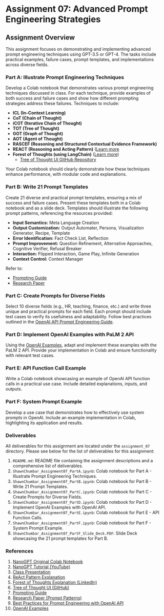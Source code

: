 # Assignment 07: Advanced Prompt Engineering Strategies

## Assignment Overview

This assignment focuses on demonstrating and implementing advanced prompt engineering techniques using GPT-3.5 or GPT-4. The tasks include practical examples, failure cases, prompt templates, and implementations across diverse fields.

### Part A: Illustrate Prompt Engineering Techniques

Develop a Colab notebook that demonstrates various prompt engineering techniques discussed in class. For each technique, provide examples of both success and failure cases and show how different prompting strategies address these failures. Techniques to include:  

- **ICL (In-Context Learning)**  
- **CoT (Chain of Thought)**  
- **iCOT (Iterative Chain of Thought)**  
- **TOT (Tree of Thought)**  
- **GOT (Graph of Thought)**  
- **AOT (Agent of Thought)**  
- **RASCEF (Reasoning and Structured Contextual Evidence Framework)**  
- **REACT (Reasoning and Acting Pattern)** ([Learn more](https://til.simonwillison.net/llms/python-react-pattern#:~:text=The%20ReAct%20pattern%20(for%20Reason,results%20back%20into%20the%20LLM.))  
- **Forest of Thoughts (using LangChain)** ([Learn more](https://www.linkedin.com/posts/richard-walker-a18528_forest-of-thoughts-boosting-large-language-activity-7073925128778067968-xAHN/))  
  - [Tree of Thought UI GitHub Repository](https://github.com/mazewoods/tree-of-thought-ui)

Your Colab notebook should clearly demonstrate how these techniques enhance performance, with modular code and explanations.

### Part B: Write 21 Prompt Templates

Create 21 diverse and practical prompt templates, ensuring a mix of success and failure cases. Present these templates both in a Colab notebook and as a slide deck. Templates should illustrate the following prompt patterns, referencing the resources provided:  

- **Input Semantics:** Meta Language Creation  
- **Output Customization:** Output Automater, Persona, Visualization Generator, Recipe, Template  
- **Error Identification:** Fact Check List, Reflection  
- **Prompt Improvement:** Question Refinement, Alternative Approaches, Cognitive Verifier, Refusal Breaker  
- **Interaction:** Flipped Interaction, Game Play, Infinite Generation  
- **Context Control:** Context Manager  

Refer to:

- [Prompting Guide](https://www.promptingguide.ai/papers)
- [Research Paper](https://arxiv.org/pdf/2302.11382.pdf)

### Part C: Create Prompts for Diverse Fields

Select 10 diverse fields (e.g., HR, teaching, finance, etc.) and write three unique and practical prompts for each field. Each prompt should include test cases to verify its usefulness and adaptability. Follow best practices outlined in the [OpenAI API Prompt Engineering Guide](https://help.openai.com/en/articles/6654000-best-practices-for-prompt-engineering-with-openai-api).

### Part D: Implement OpenAI Examples with PaLM 2 API

Using the [OpenAI Examples](https://platform.openai.com/examples), adapt and implement these examples with the PaLM 2 API. Provide your implementation in Colab and ensure functionality with relevant test cases.

### Part E: API Function Call Example

Write a Colab notebook showcasing an example of OpenAI API function calls in a practical use case. Include detailed explanations, inputs, and outputs.

### Part F: System Prompt Example

Develop a use case that demonstrates how to effectively use system prompts in OpenAI. Include an example implementation in Colab, highlighting its application and results.

### Deliverables

All deliverables for this assignment are located under the `assignment_07` directory.
Please see below for the list of deliverables for this assignment:

1. `README.md`: README file containing the assignment descriptions and a comprehensive list of deliverables.
2. `ShawnChumbar_Assignment07_PartA.ipynb`: Colab notebook for Part A -  Illustrate Prompt Engineering Techniques.
3. `ShawnChumbar_Assignment07_PartB.ipynb`: Colab notebook for Part B - Write 21 Prompt Templates.
4. `ShawnChumbar_Assignment07_PartC.ipynb`: Colab notebook for Part C - Create Prompts for Diverse Fields.
5. `ShawnChumbar_Assignment07_PartD.ipynb`: Colab notebook for Part D - Implement OpenAI Examples with OpenAI API.
6. `ShawnChumbar_Assignment07_PartE.ipynb`: Colab notebook for Part E - API Function Calls.
7. `ShawnChumbar_Assignment07_PartF.ipynb`: Colab notebook for Part F - System Prompt Example.
8. `ShawnChumbar_Assignment07_PartF_Slide_Deck.PDF`: Slide Deck showcasing the 21 prompt templates for Part B.

### References

1. [NanoGPT Original Colab Notebook](https://colab.research.google.com/drive/1JMLa53HDuA-i7ZBmqV7ZnA3c_fvtXnx-?usp=sharing)
2. [NanoGPT Tutorial (YouTube)](https://www.youtube.com/watch?v=kCc8FmEb1nY&t=18s)
3. [Class Presentation](https://docs.google.com/presentation/d/1fk8QlODYkBTTH4ftw8M7Sw_tmhJa8KB97s7dYP6s4mI/edit#slide=id.g24535d0c6d4_0_178)
4. [ReAct Pattern Explanation](https://til.simonwillison.net/llms/python-react-pattern#:~:text=The%20ReAct%20pattern%20for%20Reason,results%20back%20into%20the%20LLM.)
5. [Forest of Thoughts Explanation (LinkedIn)](https://www.linkedin.com/posts/richard-walker-a18528_forest-of-thoughts-boosting-large-language-activity-7073925128778067968-xAHN/)
6. [Tree of Thought UI (GitHub)](https://github.com/mazewoods/tree-of-thought-ui)
7. [Prompting Guide](https://www.promptingguide.ai/papers)
8. [Research Paper (Prompt Patterns)](https://arxiv.org/pdf/2302.11382.pdf)
9. [Best Practices for Prompt Engineering with OpenAI API](https://help.openai.com/en/articles/6654000-best-practices-for-prompt-engineering-with-openai-api)
10. [OpenAI Examples](https://platform.openai.com/examples)
